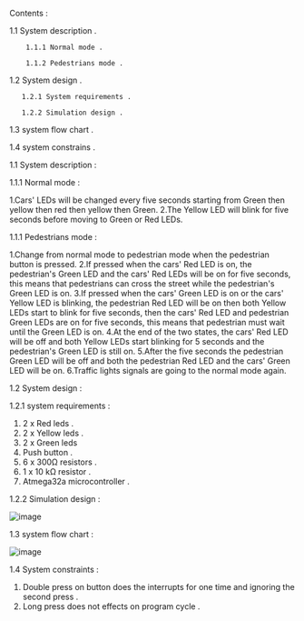 Contents :

1.1 System description .

        1.1.1 Normal mode .  
        
        1.1.2 Pedestrians mode .
        
1.2 System design .

       1.2.1 System requirements .
       
       1.2.2 Simulation design .
       
1.3 system flow chart .

1.4 system constrains .


1.1 System description :

1.1.1 Normal mode :

1.Cars' LEDs will be changed every five seconds starting from Green 
then yellow then red then yellow then Green.
2.The Yellow LED will blink for five seconds before moving to
 Green or Red LEDs.
 
1.1.1 Pedestrians mode :

1.Change from normal mode to pedestrian mode when the pedestrian button is pressed.
2.If pressed when the cars' Red LED is on, the pedestrian's Green LED and the cars' Red LEDs will be on for five seconds, this means that pedestrians can cross the street while the pedestrian's Green LED is on.
3.If pressed when the cars' Green LED is on or the cars' Yellow LED is blinking, the pedestrian Red LED will be on then both Yellow LEDs start to blink for five seconds, then the cars' Red LED and pedestrian Green LEDs are on for five seconds, this means that pedestrian must wait until the Green LED is on.
4.At the end of the two states, the cars' Red LED will be off and both Yellow LEDs start blinking for 5 seconds and the pedestrian's Green LED is still on.
5.After the five seconds the pedestrian Green LED will be off and both the pedestrian Red LED and the cars' Green LED will be on.
6.Traffic lights signals are going to the normal mode again.

1.2 System design :

1.2.1 system requirements :

1. 2 x Red leds .
2. 2 x Yellow leds .
3. 2 x Green leds 
4. Push button .
5. 6 x 300Ω resistors .
6. 1 x 10 kΩ resistor .
5. Atmega32a microcontroller .

1.2.2 Simulation design :

![image](https://user-images.githubusercontent.com/120778208/208250068-221ecd2c-98fd-45a7-a9f3-3ead969fca4a.png)


1.3 system flow chart :

![image](https://user-images.githubusercontent.com/120778208/208250111-173e8468-6ca2-4f4f-b110-34d37b5e344e.png)

1.4 System constraints :

1. Double press on button does the interrupts for one time and
    ignoring the second press .
2. Long press does not effects on program cycle .
